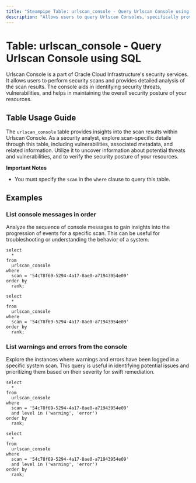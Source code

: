 ```yaml
---
title: "Steampipe Table: urlscan_console - Query Urlscan Console using SQL"
description: "Allows users to query Urlscan Consoles, specifically providing insights into scan results, associated metadata, and related information."
---
```


# Table: urlscan_console - Query Urlscan Console using SQL

Urlscan Console is a part of Oracle Cloud Infrastructure's security services. It allows users to perform security scans and provides detailed analysis of the scan results. The console aids in identifying security threats, vulnerabilities, and helps in maintaining the overall security posture of your resources.

## Table Usage Guide

The `urlscan_console` table provides insights into the scan results within Urlscan Console. As a security analyst, explore scan-specific details through this table, including vulnerabilities, associated metadata, and related information. Utilize it to uncover information about potential threats and vulnerabilities, and to verify the security posture of your resources.

**Important Notes**
- You must specify the `scan` in the `where` clause to query this table.

## Examples

### List console messages in order
Analyze the sequence of console messages to gain insights into the progression of events for a specific scan. This can be useful for troubleshooting or understanding the behavior of a system.

```sql+postgres
select
  *
from
  urlscan_console
where
  scan = '54c78f69-5294-4a17-8ae0-a71943954e09'
order by
  rank;
```

```sql+sqlite
select
  *
from
  urlscan_console
where
  scan = '54c78f69-5294-4a17-8ae0-a71943954e09'
order by
  rank;
```

### List warnings and errors from the console
Explore the instances where warnings and errors have been logged in a specific system scan. This query is useful in identifying potential issues and prioritizing them based on their severity for swift remediation.

```sql+postgres
select
  *
from
  urlscan_console
where
  scan = '54c78f69-5294-4a17-8ae0-a71943954e09'
  and level in ('warning', 'error')
order by
  rank;
```

```sql+sqlite
select
  *
from
  urlscan_console
where
  scan = '54c78f69-5294-4a17-8ae0-a71943954e09'
  and level in ('warning', 'error')
order by
  rank;
```
